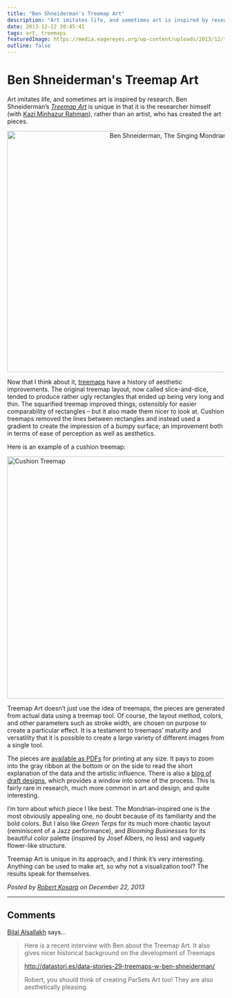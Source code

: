 ```yaml
---
title: "Ben Shneiderman's Treemap Art"
description: "Art imitates life, and sometimes art is inspired by research. Ben Shneiderman’s Treemap Art is unique in that it is the researcher himself (with Kazi Minhazur Rahman), rather than an artist, who has created the art pieces."
date: 2013-12-22 20:45:41
tags: art, treemaps
featuredImage: https://media.eagereyes.org/wp-content/uploads/2013/12/treemapart-mondrian.png
outline: false
---
```


# Ben Shneiderman's Treemap Art

Art imitates life, and sometimes art is inspired by research. Ben Shneiderman’s <em><a href="http://treemapart.wordpress.com/">Treemap Art</a></em> is unique in that it is the researcher himself (with <a href="http://www.minhazur.com">Kazi Minhazur Rahman</a>), rather than an artist, who has created the art pieces.

<p align="center"><img alt="Ben Shneiderman, The Singing Mondrian" src="https://media.eagereyes.org/wp-content/uploads/2013/12/treemapart-mondrian-730x557.png" width="730" height="557" /></p>

Now that I think about it, <a href="/techniques/treemaps">treemaps</a> have a history of aesthetic improvements. The original treemap layout, now called slice-and-dice, tended to produce rather ugly rectangles that ended up being very long and thin. The squarified treemap improved things, ostensibly for easier comparability of rectangles – but it also made them nicer to look at. Cushion treemaps removed the lines between rectangles and instead used a gradient to create the impression of a bumpy surface; an improvement both in terms of ease of perception as well as aesthetics.

Here is an example of a cushion treemap:

<img class="aligncenter size-medium wp-image-2908" alt="Cushion Treemap" src="https://media.eagereyes.org/wp-content/uploads/2013/12/treemap-cushion-730x559.jpg" width="730" height="559" />

Treemap Art doesn’t just use the idea of treemaps, the pieces are generated from actual data using a treemap tool. Of course, the layout method, colors, and other parameters such as stroke width, are chosen on purpose to create a particular effect. It is a testament to treemaps’ maturity and versatility that it is possible to create a large variety of different images from a single tool.

The pieces are <a href="http://treemapart.wordpress.com/full-views/">available as PDFs</a> for printing at any size. It pays to zoom into the gray ribbon at the bottom or on the side to read the short explanation of the data and the artistic influence. There is also a <a href="http://treemapart.wordpress.com/category/draft-designs/">blog of draft designs</a>, which provides a window into some of the process. This is fairly rare in research, much more common in art and design, and quite interesting.

I’m torn about which piece I like best. The Mondrian-inspired one is the most obviously appealing one, no doubt because of its familiarity and the bold colors. But I also like <em>Green Terps</em> for its much more chaotic layout (reminiscent of a Jazz performance), and <em>Blooming Businesses</em> for its beautiful color palette (inspired by Josef Albers, no less) and vaguely flower-like structure.

Treemap Art is unique in its approach, and I think it’s very interesting. Anything can be used to make art, so why not a visualization tool? The results speak for themselves.


_Posted by <a href="/about">Robert Kosara</a> on December 22, 2013_


<aside class="comments">

---
## Comments

<a href="http://www.cvast.tuwien.ac.at/~bilal" rel="nofollow noopener" target="_blank">Bilal Alsallakh</a> says…
>	Here is a recent interview with Ben about the Treemap Art. It also gives nicer historical background on the development of Treemaps
>	
>	http://datastori.es/data-stories-29-treemaps-w-ben-shneiderman/
>	
>	
>	Robert, you should think of creating ParSets Art too! They are also aesthetically pleasing.

</aside>

